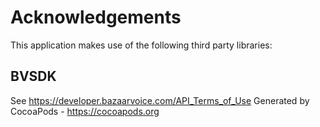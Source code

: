 # Acknowledgements
This application makes use of the following third party libraries:

## BVSDK

See https://developer.bazaarvoice.com/API_Terms_of_Use
Generated by CocoaPods - https://cocoapods.org

